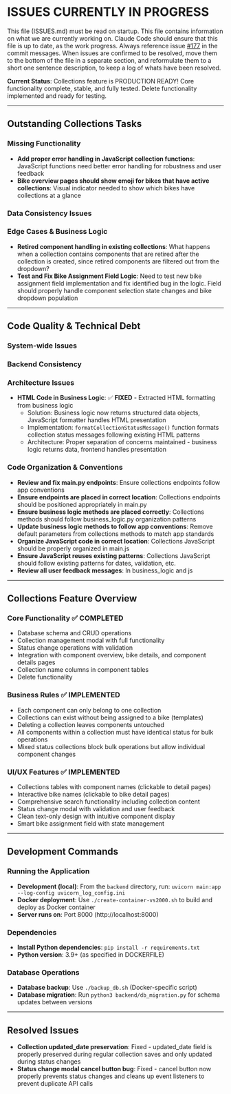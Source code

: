 # ISSUES CURRENTLY IN PROGRESS

This file (ISSUES.md) must be read on startup. This file contains information on what we are currently working on. Claude Code should ensure that this file is up to date, as the work progress. Always reference issue [#177](https://github.com/xivind/velo-supervisor-2000/issues/177) in the commit messages. When issues are confirmed to be resolved, move them to the bottom of the file in a separate section, and reformulate them to a short one sentence description, to keep a log of whats have been resolved.

**Current Status**: Collections feature is PRODUCTION READY! Core functionality complete, stable, and fully tested. Delete functionality implemented and ready for testing.

---

## Outstanding Collections Tasks

### Missing Functionality
- **Add proper error handling in JavaScript collection functions**: JavaScript functions need better error handling for robustness and user feedback
- **Bike overview pages should show emoji for bikes that have active collections**: Visual indicator needed to show which bikes have collections at a glance

### Data Consistency Issues

### Edge Cases & Business Logic
- **Retired component handling in existing collections**: What happens when a collection contains components that are retired after the collection is created, since retired components are filtered out from the dropdown?
- **Test and Fix Bike Assignment Field Logic**: Need to test new bike assignment field implementation and fix identified bug in the logic. Field should properly handle component selection state changes and bike dropdown population

---

## Code Quality & Technical Debt

### System-wide Issues

### Backend Consistency


### Architecture Issues
- **HTML Code in Business Logic**: ✅ **FIXED** - Extracted HTML formatting from business logic
  - Solution: Business logic now returns structured data objects, JavaScript formatter handles HTML presentation
  - Implementation: `formatCollectionStatusMessage()` function formats collection status messages following existing HTML patterns
  - Architecture: Proper separation of concerns maintained - business logic returns data, frontend handles presentation

### Code Organization & Conventions
- **Review and fix main.py endpoints**: Ensure collections endpoints follow app conventions
- **Ensure endpoints are placed in correct location**: Collections endpoints should be positioned appropriately in main.py
- **Ensure business logic methods are placed correctly**: Collections methods should follow business_logic.py organization patterns
- **Update business logic methods to follow app conventions**: Remove default parameters from collections methods to match app standards
- **Organize JavaScript code in correct location**: Collections JavaScript should be properly organized in main.js
- **Ensure JavaScript reuses existing patterns**: Collections JavaScript should follow existing patterns for dates, validation, etc.
- **Review all user feedback messages**: In business_logic and js

---

## Collections Feature Overview

### Core Functionality ✅ COMPLETED
- Database schema and CRUD operations
- Collection management modal with full functionality
- Status change operations with validation
- Integration with component overview, bike details, and component details pages
- Collection name columns in component tables
- Delete functionality

### Business Rules ✅ IMPLEMENTED
- Each component can only belong to one collection
- Collections can exist without being assigned to a bike (templates)
- Deleting a collection leaves components untouched
- All components within a collection must have identical status for bulk operations
- Mixed status collections block bulk operations but allow individual component changes

### UI/UX Features ✅ IMPLEMENTED
- Collections tables with component names (clickable to detail pages)
- Interactive bike names (clickable to bike detail pages)
- Comprehensive search functionality including collection content
- Status change modal with validation and user feedback
- Clean text-only design with intuitive component display
- Smart bike assignment field with state management

---

## Development Commands

### Running the Application
- **Development (local)**: From the `backend` directory, run: `uvicorn main:app --log-config uvicorn_log_config.ini`
- **Docker deployment**: Use `./create-container-vs2000.sh` to build and deploy as Docker container
- **Server runs on**: Port 8000 (http://localhost:8000)

### Dependencies
- **Install Python dependencies**: `pip install -r requirements.txt`
- **Python version**: 3.9+ (as specified in DOCKERFILE)

### Database Operations
- **Database backup**: Use `./backup_db.sh` (Docker-specific script)
- **Database migration**: Run `python3 backend/db_migration.py` for schema updates between versions

---

## Resolved Issues

- **Collection updated_date preservation**: Fixed - updated_date field is properly preserved during regular collection saves and only updated during status changes
- **Status change modal cancel button bug**: Fixed - cancel button now properly prevents status changes and cleans up event listeners to prevent duplicate API calls